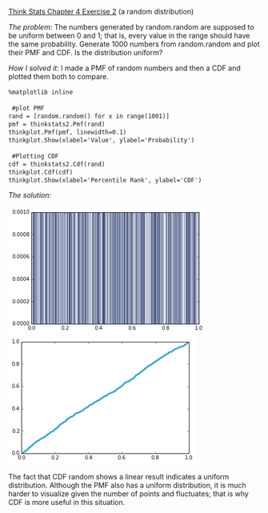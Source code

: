 [Think Stats Chapter 4 Exercise 2](http://greenteapress.com/thinkstats2/html/thinkstats2005.html#toc41) (a random distribution)

*The problem:* The numbers generated by random.random are supposed to be
uniform between 0 and 1; that is, every value in the range should have the
same probability.
Generate 1000 numbers from random.random and plot their PMF and CDF.
Is the distribution uniform?

*How I solved it:* I made a PMF of random numbers and then a CDF and plotted them both to compare.

```
%matplotlib inline

 #plot PMF
rand = [random.random() for x in range(1001)]
pmf = thinkstats2.Pmf(rand)
thinkplot.Pmf(pmf, linewidth=0.1)
thinkplot.Show(xlabel='Value', ylabel='Probability')

 #Plotting CDF
cdf = thinkstats2.Cdf(rand)
thinkplot.Cdf(cdf)
thinkplot.Show(xlabel='Percentile Rank', ylabel='CDF')
```

*The solution:*

![Random PMF](https://github.com/ssaleh2/dsp/blob/master/statistics/PMF_random.png)
![Random CDF](https://github.com/ssaleh2/dsp/blob/master/statistics/CDF_random.png)

The fact that CDF random shows a linear result indicates a uniform distribution. Although the PMF also has a uniform distribution, it is much harder to visualize given the number of points and fluctuates; that is why CDF is more useful in this situation.

